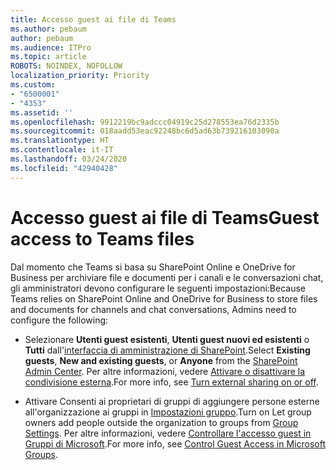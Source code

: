 ```yaml
---
title: Accesso guest ai file di Teams
ms.author: pebaum
author: pebaum
ms.audience: ITPro
ms.topic: article
ROBOTS: NOINDEX, NOFOLLOW
localization_priority: Priority
ms.custom:
- "6500001"
- "4353"
ms.assetid: ''
ms.openlocfilehash: 9912219bc9adccc04919c25d278553ea76d2335b
ms.sourcegitcommit: 018aadd53eac92248bc6d5ad63b739216103090a
ms.translationtype: HT
ms.contentlocale: it-IT
ms.lasthandoff: 03/24/2020
ms.locfileid: "42940428"
---
```

# <a name="guest-access-to-teams-files"></a><span data-ttu-id="5c01a-102">Accesso guest ai file di Teams</span><span class="sxs-lookup"><span data-stu-id="5c01a-102">Guest access to Teams files</span></span>

<span data-ttu-id="5c01a-103">Dal momento che Teams si basa su SharePoint Online e OneDrive for Business per archiviare file e documenti per i canali e le conversazioni chat, gli amministratori devono configurare le seguenti impostazioni:</span><span class="sxs-lookup"><span data-stu-id="5c01a-103">Because Teams relies on SharePoint Online and OneDrive for Business to store files and documents for channels and chat conversations, Admins need to configure the following:</span></span>

- <span data-ttu-id="5c01a-104">Selezionare **Utenti guest esistenti**, **Utenti guest nuovi ed esistenti** o **Tutti** dall'[interfaccia di amministrazione di SharePoint](https://admin.microsoft.com/sharepoint?page=sharing&modern=true).</span><span class="sxs-lookup"><span data-stu-id="5c01a-104">Select **Existing guests**, **New and existing guests**, or **Anyone** from the [SharePoint Admin Center](https://admin.microsoft.com/sharepoint?page=sharing&modern=true).</span></span> <span data-ttu-id="5c01a-105">Per altre informazioni, vedere [Attivare o disattivare la condivisione esterna](https://docs.microsoft.com/sharepoint/turn-external-sharing-on-or-off).</span><span class="sxs-lookup"><span data-stu-id="5c01a-105">For more info, see [Turn external sharing on or off](https://docs.microsoft.com/sharepoint/turn-external-sharing-on-or-off).</span></span>

- <span data-ttu-id="5c01a-106">Attivare Consenti ai proprietari di gruppi di aggiungere persone esterne all'organizzazione ai gruppi in [Impostazioni gruppo](https://admin.microsoft.com/Adminportal/Home?source=applauncher#/SettingsMultiPivot/:/Settings/L1/O365Groups).</span><span class="sxs-lookup"><span data-stu-id="5c01a-106">Turn on Let group owners add people outside the organization to groups from [Group Settings](https://admin.microsoft.com/Adminportal/Home?source=applauncher#/SettingsMultiPivot/:/Settings/L1/O365Groups).</span></span> <span data-ttu-id="5c01a-107">Per altre informazioni, vedere [Controllare l'accesso guest in Gruppi di Microsoft](https://docs.microsoft.com/microsoftteams/teams-dependencies#control-guest-access-in-office-365-groups).</span><span class="sxs-lookup"><span data-stu-id="5c01a-107">For more info, see [Control Guest Access in Microsoft Groups](https://docs.microsoft.com/microsoftteams/teams-dependencies#control-guest-access-in-office-365-groups).</span></span>
